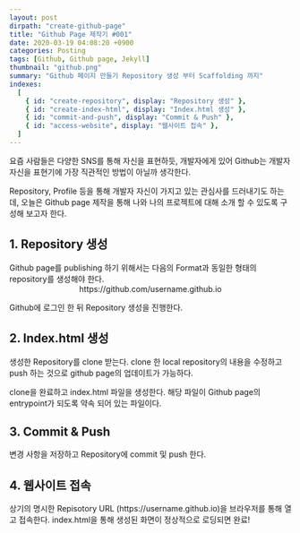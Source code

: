 ```yaml
---
layout: post
dirpath: "create-github-page"
title: "Github Page 제작기 #001"
date: 2020-03-19 04:08:20 +0900
categories: Posting
tags: [Github, Github page, Jekyll]
thumbnail: "github.png"
summary: "Github 페이지 만들기 Repository 생성 부터 Scaffolding 까지"
indexes:
  [
    { id: "create-repository", display: "Repository 생성" },
    { id: "create-index-html", display: "Index.html 생성" },
    { id: "commit-and-push", display: "Commit & Push" },
    { id: "access-website", display: "웹사이트 접속" },
  ]
---
```


요즘 사람들은 다양한 SNS를 통해 자신을 표현하듯, 개발자에게 있어 Github는 개발자 자신을 표현기에 가장 직관적인 방법이 아닐까 생각한다.

Repository, Profile 등을 통해 개발자 자신이 가지고 있는 관심사를 드러내기도 하는데, 오늘은 Github page 제작을 통해 나와 나의 프로젝트에 대해 소개 할 수 있도록 구성해 보고자 한다.

<h2 id="create-repository">1. Repository 생성</h2>
Github page를 publishing 하기 위해서는 다음의 Format과 동일한 형태의 repository를 생성해야 한다.

<center>https://github.com/username.github.io</center>

Github에 로그인 한 뒤 Repository 생성을 진행한다.

<h2 id="create-index-html">2. Index.html 생성</h2>
생성한 Repository를 clone 받는다. clone 한 local repository의 내용을 수정하고 push 하는 것으로 github page의 업데이트가 가능하다.

clone을 완료하고 index.html 파일을 생성한다. 해당 파일이 Github page의 entrypoint가 되도록 약속 되어 있는 파일이다.

<h2 id="commit-and-push">3. Commit & Push</h2>
변경 사항을 저장하고 Repository에 commit 및 push 한다.

<h2 id="access-website">4. 웹사이트 접속</h2>
상기의 명시한 Repisotory URL (https://username.github.io)을 브라우저를 통해 열고 접속한다.
index.html을 통해 생성된 화면이 정상적으로 로딩되면 완료!

